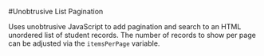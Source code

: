 #Unobtrusive List Pagination

Uses unobtrusive JavaScript to add pagination and search to an HTML unordered list of student records. The number of records to show per page can be adjusted via the `itemsPerPage` variable.
